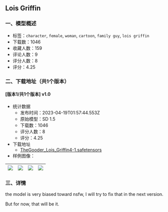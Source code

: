 ## Lois Griffin
### 一、模型概述

- 标签：`character`, `female`, `woman`, `cartoon`, `family guy`, `lois griffin`
- 下载数：1046
- 收藏人数：159
- 评论人数：9
- 评分人数：8
- 评分：4.25

### 二、下载地址（共1个版本）

#### [版本1/共1个版本] v1.0

- 统计数据
  - 发布时间：2023-04-19T01:57:44.553Z
  - 原始模型：SD 1.5
  - 下载数：1046
  - 评分人数：8
  - 评分：4.25
- 下载地址
  - [TheGooder_Lois_Griffin4-1.safetensors](https://civitai.com/api/download/models/47548)
- 样例图像：

| <img src="https://image.civitai.com/xG1nkqKTMzGDvpLrqFT7WA/cfe9d146-0638-4683-5bd4-1a60a73a8500/width=450/512515.jpeg" /> | <img src="https://image.civitai.com/xG1nkqKTMzGDvpLrqFT7WA/a31a0e0e-a117-46ac-6bd1-2b71c304b200/width=450/512500.jpeg" /> | <img src="https://image.civitai.com/xG1nkqKTMzGDvpLrqFT7WA/704b01b0-0701-4240-ad75-1629911dbc00/width=450/512506.jpeg" /> | <img src="https://image.civitai.com/xG1nkqKTMzGDvpLrqFT7WA/65b808db-86ac-489b-af27-1424c1b71200/width=450/512499.jpeg" /> |
| ---- | ---- | ---- | ---- |


### 三、详情
<p>the model is very biased toward nsfw, I will try to fix that in the next version.</p><p>But for now, that will be it.</p>